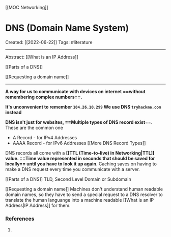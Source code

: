 [[MOC Networking]]

# DNS (Domain Name System)
Created:  [[2022-06-22]]
Tags: #literature  

---
Abstract:
[[What is an IP Address]]

[[Parts of a DNS]]

[[Requesting a domain name]]

---
**A way for us to communicate with devices on internet
==without remembering complex numbers==.** 

**It's unconvenient to remember `104.26.10.299` 
We use DNS `tryhackme.com` instead**  


**DNS isn't just for websites, 
==Multiple types of DNS record exist**==. 
These are the common one
- A Record - for IPv4 Addresses
- AAAA Record - for IPv6 Addresses
[[More DNS Record Types]]


DNS records all come with a **[[TTL (Time-to-live) in Networking|TTL]] value. ==Time value represented in seconds that should be saved for locally== until you have to look it up again**. Caching saves on having to make a DNS request every time you communicate with a server. 




[[Parts of a DNS]]
TLD, Second Level Domain or Subdomain


[[Requesting a domain name]]
Machines don't understand human readable domain names, so they have to send a special request to a DNS resolver to translate the human languange into a machine readable [[What is an IP Address|IP Address]] for them.













### References
1. 